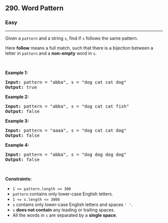 <h2>290. Word Pattern</h2><h3>Easy</h3><hr><div style="user-select: auto;"><p style="user-select: auto;">Given a <code style="user-select: auto;">pattern</code> and a string <code style="user-select: auto;">s</code>, find if <code style="user-select: auto;">s</code>&nbsp;follows the same pattern.</p>

<p style="user-select: auto;">Here <b style="user-select: auto;">follow</b> means a full match, such that there is a bijection between a letter in <code style="user-select: auto;">pattern</code> and a <b style="user-select: auto;">non-empty</b> word in <code style="user-select: auto;">s</code>.</p>

<p style="user-select: auto;">&nbsp;</p>
<p style="user-select: auto;"><strong style="user-select: auto;">Example 1:</strong></p>

<pre style="user-select: auto;"><strong style="user-select: auto;">Input:</strong> pattern = "abba", s = "dog cat cat dog"
<strong style="user-select: auto;">Output:</strong> true
</pre>

<p style="user-select: auto;"><strong style="user-select: auto;">Example 2:</strong></p>

<pre style="user-select: auto;"><strong style="user-select: auto;">Input:</strong> pattern = "abba", s = "dog cat cat fish"
<strong style="user-select: auto;">Output:</strong> false
</pre>

<p style="user-select: auto;"><strong style="user-select: auto;">Example 3:</strong></p>

<pre style="user-select: auto;"><strong style="user-select: auto;">Input:</strong> pattern = "aaaa", s = "dog cat cat dog"
<strong style="user-select: auto;">Output:</strong> false
</pre>

<p style="user-select: auto;"><strong style="user-select: auto;">Example 4:</strong></p>

<pre style="user-select: auto;"><strong style="user-select: auto;">Input:</strong> pattern = "abba", s = "dog dog dog dog"
<strong style="user-select: auto;">Output:</strong> false
</pre>

<p style="user-select: auto;">&nbsp;</p>
<p style="user-select: auto;"><strong style="user-select: auto;">Constraints:</strong></p>

<ul style="user-select: auto;">
	<li style="user-select: auto;"><code style="user-select: auto;">1 &lt;= pattern.length &lt;= 300</code></li>
	<li style="user-select: auto;"><code style="user-select: auto;">pattern</code> contains only lower-case English letters.</li>
	<li style="user-select: auto;"><code style="user-select: auto;">1 &lt;= s.length &lt;= 3000</code></li>
	<li style="user-select: auto;"><code style="user-select: auto;">s</code> contains only lower-case English letters and spaces <code style="user-select: auto;">' '</code>.</li>
	<li style="user-select: auto;"><code style="user-select: auto;">s</code> <strong style="user-select: auto;">does not contain</strong> any leading or trailing spaces.</li>
	<li style="user-select: auto;">All the words in <code style="user-select: auto;">s</code> are separated by a <strong style="user-select: auto;">single space</strong>.</li>
</ul>
</div>